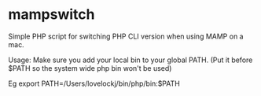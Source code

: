 # mampswitch
Simple PHP script for switching PHP CLI version when using MAMP on a mac.

Usage: Make sure you add your local bin to your global PATH. (Put it before $PATH so the system wide php bin won't be used)

Eg export PATH=/Users/lovelockj/bin/php/bin:$PATH
